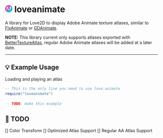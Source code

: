 # <img src="./logo.png" width="24" height="24" /> loveanimate
A library for Love2D to display Adobe Animate texture atlases, similar to [FlxAnimate](https://lib.haxe.org/p/flxanimate/) or [GDAnimate](https://github.com/what-is-a-git/gdanimate).

**NOTE:** This library current only supports atlases exported with [BetterTextureAtlas](https://github.com/Dot-Stuff/BetterTextureAtlas), regular Adobe Animate atlases will be added at a later date.

---

## 💡 Example Usage
Loading and playing an atlas
```lua
-- This is the only line you need to use love.animate
require("loveanimate")

-- TODO: make this example
```

## 📜 TODO
[] Color Transform
[] Optimized Atlas Support
[] Regular AA Atlas Support